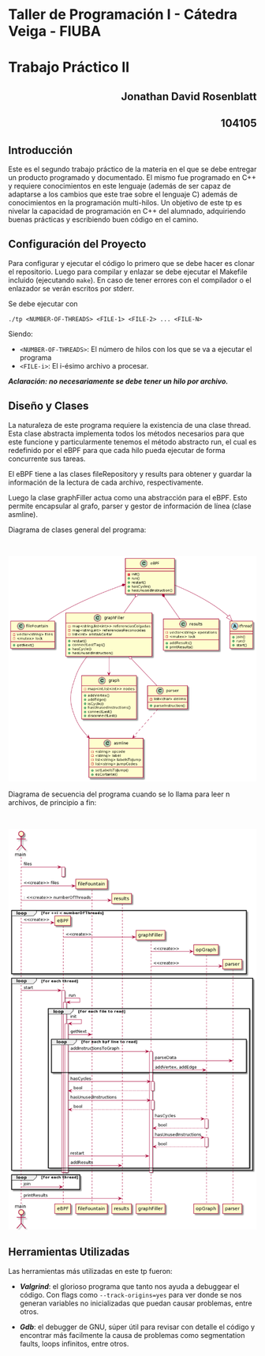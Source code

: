 # Taller de Programación I - Cátedra Veiga - FIUBA
# Trabajo Práctico II 

<h2 align="right">Jonathan David Rosenblatt</h2>
<h2 align="right">104105</h2>

## Introducción

Este es el segundo trabajo práctico de la materia en el que se debe entregar un producto programado y documentado. El mismo fue programado en C++ y requiere conocimientos en este lenguaje (además de ser capaz de adaptarse a los cambios que este trae sobre el lenguaje C) además de conocimientos en la programación multi-hilos. Un objetivo de este tp es nivelar la capacidad de programación en C++ del alumnado, adquiriendo buenas prácticas y escribiendo buen código en el camino.

## Configuración del Proyecto

Para configurar y ejecutar el código lo primero que se debe hacer es clonar el repositorio. Luego para compilar y enlazar se debe ejecutar el Makefile incluido (ejecutando ```make```). En caso de tener errores con el compilador o el enlazador se verán escritos por stderr.

Se debe ejecutar con 

```
./tp <NUMBER-OF-THREADS> <FILE-1> <FILE-2> ... <FILE-N>
```

Siendo:

- ```<NUMBER-OF-THREADS>```: El número de hilos con los que se va a ejecutar el programa
- ```<FILE-i>```: El i-ésimo archivo a procesar.

***Aclaración: no necesariamente se debe tener un hilo por archivo.***

## Diseño y Clases

La naturaleza de este programa requiere la existencia de una clase thread. Esta clase abstracta implementa todos los métodos necesarios para que este funcione y particularmente tenemos el método abstracto run, el cual es redefinido por el eBPF para que cada hilo pueda ejecutar de forma concurrente sus tareas.

El eBPF tiene a las clases fileRepository y results para obtener y guardar la información de la lectura de cada archivo, respectivamente. 

Luego la clase graphFiller actua como una abstracción para el eBPF. Esto permite encapsular al grafo, parser y gestor de información de línea (clase asmline).

Diagrama de clases general del programa:

<br><p align="center"><img src="img/classdiag.png"/></p> 

Diagrama de secuencia del programa cuando se lo llama para leer n archivos, de principio a fin:

<br><p align="center"><img src="img/seqdiag.png"/></p> 

## Herramientas Utilizadas

Las herramientas más utilizadas en este tp fueron:

- ***Valgrind***: el glorioso programa que tanto nos ayuda a debuggear el código. Con flags como ```--track-origins=yes``` para ver donde se nos generan variables no inicializadas que puedan causar problemas, entre otros.

- ***Gdb***: el debugger de GNU, súper útil para revisar con detalle el código y encontrar más facilmente la causa de problemas como segmentation faults, loops infinitos, entre otros.
